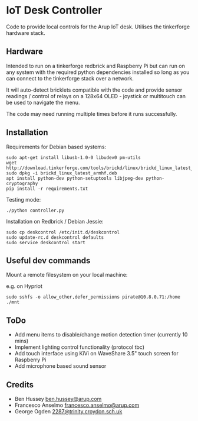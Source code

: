 # IoT Desk Controller
Code to provide local controls for the Arup IoT desk. Utilises the tinkerforge hardware stack.

## Hardware
Intended to run on a tinkerforge redbrick and Raspberry Pi but can run on any system with the required python dependencies installed so long as you can connect to the tinkerforge stack over a network.

It will auto-detect bricklets compatible with the code and provide sensor readings / control of relays on a 128x64 OLED - joystick or multitouch can be used to navigate the menu.

The code may need running multiple times before it runs successfully.

## Installation
Requirements for Debian based systems:
```
sudo apt-get install libusb-1.0-0 libudev0 pm-utils
wget http://download.tinkerforge.com/tools/brickd/linux/brickd_linux_latest_armhf.deb
sudo dpkg -i brickd_linux_latest_armhf.deb
apt install python-dev python-setuptools libjpeg-dev python-cryptography 
pip install -r requirements.txt
```


Testing mode:
```
./python controller.py
```

Installation on Redbrick / Debian Jessie:
```
sudo cp deskcontrol /etc/init.d/deskcontrol
sudo update-rc.d deskcontrol defaults
sudo service deskcontrol start
```

## Useful dev commands

Mount a remote filesystem on your local machine:

e.g. on Hypriot

```
sudo sshfs -o allow_other,defer_permissions pirate@10.8.0.71:/home ./mnt
```

## ToDo
* Add menu items to disable/change motion detection timer (currently 10 mins)
* Implement lighting control functionality (protocol tbc)
* Add touch interface using KiVi on WaveShare 3.5" touch screen for Raspberry Pi
* Add microphone based sound sensor

## Credits
* Ben Hussey <ben.hussey@arup.com>
* Francesco Anselmo <francesco.anselmo@arup.com>
* George Ogden <2287@trinity.croydon.sch.uk>

